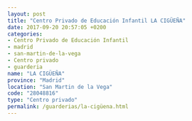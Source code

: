 ```yaml
---
layout: post
title: "Centro Privado de Educación Infantil LA CIGÜEÑA"
date: 2017-09-20 20:57:05 +0200
categories:
- Centro Privado de Educación Infantil
- madrid
- san-martin-de-la-vega
- Centro privado
- guarderia
name: "LA CIGÜEÑA"
province: "Madrid"
location: "San Martin de la Vega"
code: "28048816"
type: "Centro privado"
permalink: /guarderias/la-cigüena.html
---
```

